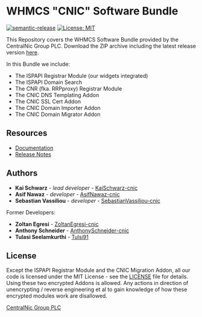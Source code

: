 # WHMCS "CNIC" Software Bundle

[![semantic-release](https://img.shields.io/badge/%20%20%F0%9F%93%A6%F0%9F%9A%80-semantic--release-e10079.svg)](https://github.com/semantic-release/semantic-release)
[![License: MIT](https://img.shields.io/badge/License-MIT-blue.svg)](https://opensource.org/licenses/MIT)

This Repository covers the WHMCS Software Bundle provided by the CentralNic Group PLC.
Download the ZIP archive including the latest release version [here](https://github.com/centralnicgroup-opensource/rtldev-middleware-whmcs/raw/main/whmcs-cnic-bundle.zip).

In this Bundle we include:

- The ISPAPI Registrar Module (our widgets integrated)
- The ISPAPI Domain Search
- The CNR (fka. RRPproxy) Registrar Module
- The CNIC DNS Templating Addon
- The CNIC SSL Cert Addon
- The CNIC Domain Importer Addon
- The CNIC Domain Migrator Addon

## Resources

- [Documentation](https://centralnicgroup-public.github.io/rtldev-middleware-documentation/)
- [Release Notes](https://github.com/centralnicgroup-opensource/rtldev-middleware-whmcs/releases)

## Authors

- **Kai Schwarz** - _lead developer_ - [KaiSchwarz-cnic](https://github.com/KaiSchwarz-cnic)
- **Asif Nawaz** - _developer_ - [AsifNawaz-cnic](https://github.com/AsifNawaz-cnic)
- **Sebastian Vassiliou** - _developer_ - [SebastianVassiliou-cnic](https://github.com/SebastianVassiliou-cnic)

Former Developers:

- **Zoltan Egresi** - [ZoltanEgresi-cnic](https://github.com/ZoltanEgresi-cnic)
- **Anthony Schneider** - [AnthonySchneider-cnic](https://github.com/AnthonySchneider-cnic)
- **Tulasi Seelamkurthi** - [Tulsi91](https://github.com/tulsi91)

## License

Except the ISPAPI Registrar Module and the CNIC Migration Addon, all our code is licensed under the MIT License - see the [LICENSE](https://github.com/centralnicgroup-opensource/rtldev-middleware-whmcs/blob/master/LICENSE) file for details.
Using these two encrypted Addons is allowed. Any actions in direction of unencrypting / reverse engineering et al to gain knowledge of how these encrypted modules work are disallowed.

[CentralNic Group PLC](https://centralnicreseller.com)
